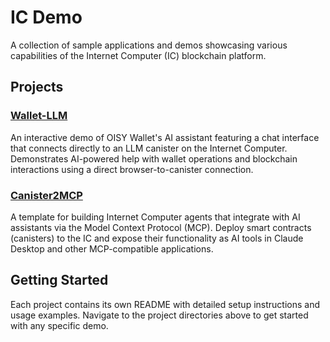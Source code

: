 # IC Demo

A collection of sample applications and demos showcasing various capabilities of the Internet Computer (IC) blockchain platform.

## Projects

### [Wallet-LLM](./wallet-llm/)
An interactive demo of OISY Wallet's AI assistant featuring a chat interface that connects directly to an LLM canister on the Internet Computer. Demonstrates AI-powered help with wallet operations and blockchain interactions using a direct browser-to-canister connection.

### [Canister2MCP](./canister2mcp/)
A template for building Internet Computer agents that integrate with AI assistants via the Model Context Protocol (MCP). Deploy smart contracts (canisters) to the IC and expose their functionality as AI tools in Claude Desktop and other MCP-compatible applications.

## Getting Started

Each project contains its own README with detailed setup instructions and usage examples. Navigate to the project directories above to get started with any specific demo.
